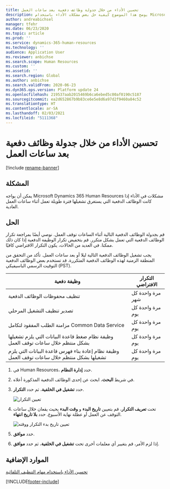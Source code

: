 ```yaml
---
title: تحسين الأداء من خلال جدولة وظائف دفعية بعد ساعات العمل
description: يوضح هذا الموضوع كيفية حل بعض مشكلات الأداء باستخدام Microsoft Dynamics 365 Human Resources عن طريق جدولة الوظائف الدفعية التي يستغرق تشغيلها فترة طويلة بعد ساعات العمل.
author: andreabichsel
manager: tfehr
ms.date: 06/23/2020
ms.topic: article
ms.prod: ''
ms.service: dynamics-365-human-resources
ms.technology: ''
audience: Application User
ms.reviewer: anbichse
ms.search.scope: Human Resources
ms.custom: ''
ms.assetid: ''
ms.search.region: Global
ms.author: anbichse
ms.search.validFrom: 2020-06-23
ms.dyn365.ops.version: Platform update 24
ms.openlocfilehash: 219537aab2015469b6ca6ebed5c00af0190c5187
ms.sourcegitcommit: ea2d652867b9b83ce6e5e8d6a97d2f9460a84c52
ms.translationtype: HT
ms.contentlocale: ar-SA
ms.lasthandoff: 02/03/2021
ms.locfileid: "5111368"
---
```

# <a name="optimize-performance-by-scheduling-batch-jobs-after-hours"></a>تحسين الأداء من خلال جدولة وظائف دفعية بعد ساعات العمل

[!include [rename-banner](~/includes/cc-data-platform-banner.md)]

## <a name="issue"></a>المشكلة

يمكن أن يواجه Microsoft Dynamics 365 Human Resources مشكلات في الأداء إذا كانت الوظائف الدفعية التي يستغرق تشغيلها فترة طويلة تعمل أثناء ساعات العمل العادية.

## <a name="resolution"></a>الحل‬

قم بجدولة الوظائف الدفعية التالية أثناء الساعات توقف العمل. نوصي أيضًا بمراجعة تكرار الوظائف الدفعية التي تعمل بشكل متكرر. قم بتخفيض تكرار الوظيفة الدفعية إذا كان ذلك ممكنا. في العديد من الحالات، يكون التكرار الافتراضي كافيًا.

يجب تشغيل الوظائف الدفعية التالية ليلا أو بعد ساعات العمل. تأكد من التحقق من المنطقة الزمنية لهذه الوظائف الدفعية المتكررة. قد تستخدم بعض الوظائف الدفعية التوقيت الرسمي الباسيفيكي (PST).

| وظيفة دفعية | التكرار الافتراضي |
| --- | --- |
| تنظيف محفوظات الوظائف الدفعية | مرة واحدة كل شهر |
| تصدير تنظيف التشغيل المرحلي | مرة واحدة كل يوم |
| مزامنة الطلب المفقود لتكامل Common Data Service | مرة واحدة كل يوم |
| وظيفة نظام ضغط قاعدة البيانات التي يلزم تشغيلها بشكل منتظم خلال ساعات توقف العمل | مرة واحدة كل يوم |
| وظيفة نظام إعادة بناء فهرس قاعدة البيانات التي يلزم تشغيلها بشكل منتظم خلال ساعات توقف العمل | مرة واحدة كل يوم |

1. في Human Resources، حدد **إدارة النظام**.

2. في شريط **البحث**، ابحث عن إحدى الوظائف الدفعية المذكورة أعلاه.

3. حدد **تشغيل في الخلفية**، ثم حدد **التكرار**.

   ![تعيين التكرار](media/talent-batch-history-cleanup-recurrence.png)

4. تحت **تعريف التكرار**، قم بتعيين **تاريخ البدء** و **وقت البدء** بحيث يقعان خلال ساعات التوقف عن العمل أو عطلة نهاية الأسبوع. حدد **بلا تاريخ انتهاء**. 

   ![تعيين تاريخ بدء التكرار ووقته](media/talent-batch-history-cleanup-define-recurrence.png)

5. حدد **موافق**.

6. إذا لزم الأمر، قم بتغيير أي معلمات أخرى تحت **تشغيل في الخلفية**، ثم حدد **موافق**.

## <a name="additional-resources"></a>الموارد الإضافية

[تحسين الأداء باستخدام مهام التنظيف التلقائية](hr-admin-troubleshooting-batch-history.md)


[!INCLUDE[footer-include](../includes/footer-banner.md)]